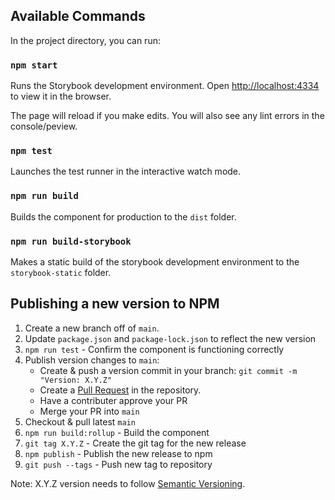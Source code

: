 ## Available Commands

In the project directory, you can run:

### `npm start`

Runs the Storybook development environment.
Open [http://localhost:4334](http://localhost:4334) to view it in the browser.

The page will reload if you make edits.
You will also see any lint errors in the console/peview.

### `npm test`

Launches the test runner in the interactive watch mode.

### `npm run build`

Builds the component for production to the `dist` folder.

### `npm run build-storybook`

Makes a static build of the storybook development environment to the `storybook-static` folder.

## Publishing a new version to NPM

1. Create a new branch off of `main`.
2. Update `package.json` and `package-lock.json` to reflect the new version
3. `npm run test` - Confirm the component is functioning correctly
4. Publish version changes to `main`:
   - Create & push a version commit in your branch: `git commit -m "Version: X.Y.Z"`
   - Create a [Pull Request](https://github.com/carlson-erik/react-text-editor/pulls) in the repository.
   - Have a contributer approve your PR
   - Merge your PR into `main`
5. Checkout & pull latest `main`
6. `npm run build:rollup` - Build the component
7. `git tag X.Y.Z` - Create the git tag for the new release
8. `npm publish` - Publish the new release to npm
9. `git push --tags` - Push new tag to repository

Note: X.Y.Z version needs to follow [Semantic Versioning](https://semver.org/).

